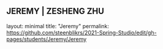 ## JEREMY | ZESHENG ZHU




layout: minimal 
title: "Jeremy" 
permalink: https://github.com/steenblikrs/2021-Spring-Studio/edit/gh-pages/students/Jeremy/Jeremy


